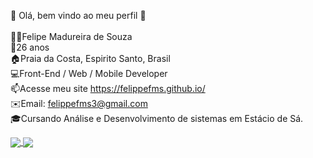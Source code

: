 👋 Olá, bem vindo ao meu perfil 👋<br><br>
👨🏻‍Felipe Madureira de Souza<br>
🌱26 anos<br>
🏠Praia da Costa, Espirito Santo, Brasil<br>
💻Front-End / Web / Mobile Developer<br>
📫Acesse meu site https://felippefms.github.io/<br>
✉️Email: felippefms3@gmail.com<br>
🎓Cursando Análise e Desenvolvimento de sistemas em Estácio de Sá.<br>

<a href="https://github.com/felippemfs/felippefms">
  <img align="center" src="![Anurag's GitHub stats](https://github-readme-stats.vercel.app/api?username=felippefms&show_icons=true&theme=tokyonight)" />
</a>
<a href="https://github.com/anuraghazra/felippefms">
  <img align="center" src="[![Top Langs](https://github-readme-stats.vercel.app/api/top-langs/?username=felippefms&hide_progress=compact)](https://github.com/felippemfs/felippefms)" />
</a>
